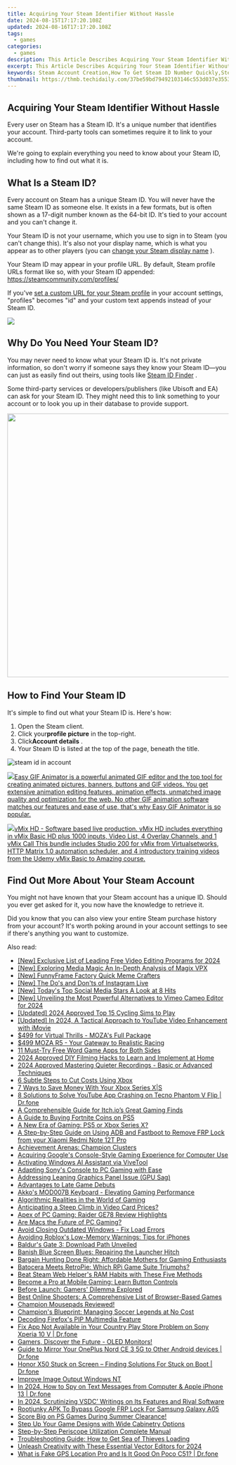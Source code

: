 ```yaml
---
title: Acquiring Your Steam Identifier Without Hassle
date: 2024-08-15T17:17:20.108Z
updated: 2024-08-16T17:17:20.108Z
tags:
  - games
categories:
  - games
description: This Article Describes Acquiring Your Steam Identifier Without Hassle
excerpt: This Article Describes Acquiring Your Steam Identifier Without Hassle
keywords: Steam Account Creation,How To Get Steam ID Number Quickly,Steam User Registration Simple,Easy Steam ID Retrieval Method,No Hassle Steam Login Guide,Steam ID Lookup Without Complication,Fast Track to Your Steam Username and Number
thumbnail: https://thmb.techidaily.com/37be59bd79492103146c553d037e355365677b2067dd8fea4392e3520b311142.jpg
---
```


## Acquiring Your Steam Identifier Without Hassle

 Every user on Steam has a Steam ID. It's a unique number that identifies your account. Third-party tools can sometimes require it to link to your account.

 We're going to explain everything you need to know about your Steam ID, including how to find out what it is.

## What Is a Steam ID?

 Every account on Steam has a unique Steam ID. You will never have the same Steam ID as someone else. It exists in a few formats, but is often shown as a 17-digit number known as the 64-bit ID. It's tied to your account and you can't change it.

 Your Steam ID is not your username, which you use to sign in to Steam (you can't change this). It's also not your display name, which is what you appear as to other players (you can [change your Steam display name](https://www.makeuseof.com/how-to-change-steam-display-name/) ).

 Your Steam ID may appear in your profile URL. By default, Steam profile URLs format like so, with your Steam ID appended: <https://steamcommunity.com/profiles/>

 If you've [set a custom URL for your Steam profile](https://www.makeuseof.com/how-to-set-up-custom-url-steam-profile/) in your account settings, "profiles" becomes "id" and your custom text appends instead of your Steam ID.

<!-- affiliate ads begin -->
<a href="https://shop.mondly.com/affiliate.php?ACCOUNT=ATISTUDI&AFFILIATE=108875&PATH=https%3A%2F%2Fwww.mondly.com%3FAFFILIATE%3D108875%26RESOURCE%3D%2BEducational%2B300x600%2B"><img src="https://secure.avangate.com/images/merchant/69c418c33ec2e1a4267fa9bb77fa1428/educational-300x600.gif" border="0"></a>
<!-- affiliate ads end -->
## Why Do You Need Your Steam ID?

 You may never need to know what your Steam ID is. It's not private information, so don't worry if someone says they know your Steam ID—you can just as easily find out theirs, using tools like [Steam ID Finder](https://www.steamidfinder.com/) .

 Some third-party services or developers/publishers (like Ubisoft and EA) can ask for your Steam ID. They might need this to link something to your account or to look you up in their database to provide support.

<!-- affiliate ads begin -->
<a href="https://appsumo.8odi.net/c/5597632/2082541/7443" target="_top" id="2082541"><img src="//a.impactradius-go.com/display-ad/7443-2082541" border="0" alt="" width="1200" height="600"/></a><img height="0" width="0" src="https://appsumo.8odi.net/i/5597632/2082541/7443" style="position:absolute;visibility:hidden;" border="0" />
<!-- affiliate ads end -->
## How to Find Your Steam ID

It's simple to find out what your Steam ID is. Here's how:

1. Open the Steam client.
2. Click your**profile picture** in the top-right.
3. Click**Account details** .
4. Your Steam ID is listed at the top of the page, beneath the title.

![steam id in account](https://static1.makeuseofimages.com/wordpress/wp-content/uploads/2021/08/steam-id-in-account.jpg)
<!-- affiliate ads begin -->
<a href="https://secure.2checkout.com/order/checkout.php?PRODS=174416&QTY=1&AFFILIATE=108875&CART=1"><img src="https://www.easygifanimator.net/images/gif-animator.png" border="0">Easy GIF Animator is a powerful animated GIF editor and the top tool for creating animated pictures, banners, buttons and GIF videos. You get extensive animation editing features, animation effects, unmatched image quality and optimization for the web. No other GIF animation software matches our features and ease of use, that's why Easy GIF Animator is so popular.</a>
<!-- affiliate ads end -->

<!-- affiliate ads begin -->
<a href="https://secure.2checkout.com/order/checkout.php?PRODS=4718730&QTY=1&AFFILIATE=108875&CART=1"> <img src="https://secure.avangate.com/images/merchant/ce9a6fb2becc2d235e62b125e9260102/products/copy_vMixCallScreenshot1-large.jpg" border="0">vMix HD - Software based live production. vMix HD includes everything in vMix Basic HD plus 1000 inputs, Video List, 4 Overlay Channels, and 1 vMix Call 
This bundle includes Studio 200 for vMix from Virtualsetworks, HTTP Matrix 1.0 automation scheduler, and 4 introductory training videos from the Udemy vMix Basic to Amazing course. </a>
<!-- affiliate ads end -->
## Find Out More About Your Steam Account

 You might not have known that your Steam account has a unique ID. Should you ever get asked for it, you now have the knowledge to retrieve it.

 Did you know that you can also view your entire Steam purchase history from your account? It's worth poking around in your account settings to see if there's anything you want to customize.


<ins class="adsbygoogle"
     style="display:block"
     data-ad-format="autorelaxed"
     data-ad-client="ca-pub-7571918770474297"
     data-ad-slot="1223367746"></ins>



<ins class="adsbygoogle"
     style="display:block"
     data-ad-client="ca-pub-7571918770474297"
     data-ad-slot="8358498916"
     data-ad-format="auto"
     data-full-width-responsive="true"></ins>





<span class="atpl-alsoreadstyle">Also read:</span>
<div><ul>
<li><a href="https://facebook-video-share.techidaily.com/new-exclusive-list-of-leading-free-video-editing-programs-for-2024/"><u>[New] Exclusive List of Leading Free Video Editing Programs for 2024</u></a></li>
<li><a href="https://vp-tips.techidaily.com/new-exploring-media-magic-an-in-depth-analysis-of-magix-vpx/"><u>[New] Exploring Media Magic  An In-Depth Analysis of Magix VPX</u></a></li>
<li><a href="https://some-techniques.techidaily.com/new-funnyframe-factory-quick-meme-crafters/"><u>[New] FunnyFrame Factory  Quick Meme Crafters</u></a></li>
<li><a href="https://instagram-clips.techidaily.com/new-the-dos-and-donts-of-instagram-live/"><u>[New] The Do's and Don'ts of Instagram Live</u></a></li>
<li><a href="https://facebook-video-files.techidaily.com/new-todays-top-social-media-stars-a-look-at-8-hits/"><u>[New] Today's Top Social Media Stars  A Look at 8 Hits</u></a></li>
<li><a href="https://vimeo-videos.techidaily.com/new-unveiling-the-most-powerful-alternatives-to-vimeo-cameo-editor-for-2024/"><u>[New] Unveiling the Most Powerful Alternatives to Vimeo Cameo Editor for 2024</u></a></li>
<li><a href="https://video-capture.techidaily.com/updated-2024-approved-top-15-cycling-sims-to-play/"><u>[Updated] 2024 Approved  Top 15 Cycling Sims to Play</u></a></li>
<li><a href="https://facebook-video-footage.techidaily.com/updated-in-2024-a-tactical-approach-to-youtube-video-enhancement-with-imovie/"><u>[Updated] In 2024, A Tactical Approach to YouTube Video Enhancement with iMovie</u></a></li>
<li><a href="https://games-able.techidaily.com/499-for-virtual-thrills-mozas-full-package/"><u>$499 for Virtual Thrills - MOZA's Full Package</u></a></li>
<li><a href="https://games-able.techidaily.com/499-moza-r5-your-gateway-to-realistic-racing/"><u>$499 MOZA R5 - Your Gateway to Realistic Racing</u></a></li>
<li><a href="https://games-able.techidaily.com/11-must-try-free-word-game-apps-for-both-sides/"><u>11 Must-Try Free Word Game Apps for Both Sides</u></a></li>
<li><a href="https://fox-direct.techidaily.com/2024-approved-diy-filming-hacks-to-learn-and-implement-at-home/"><u>2024 Approved  DIY Filming Hacks to Learn and Implement at Home</u></a></li>
<li><a href="https://remote-screen-capture.techidaily.com/2024-approved-mastering-quieter-recordings-basic-or-advanced-techniques/"><u>2024 Approved  Mastering Quieter Recordings - Basic or Advanced Techniques</u></a></li>
<li><a href="https://games-able.techidaily.com/6-subtle-steps-to-cut-costs-using-xbox/"><u>6 Subtle Steps to Cut Costs Using Xbox</u></a></li>
<li><a href="https://games-able.techidaily.com/7-ways-to-save-money-with-your-xbox-series-xs/"><u>7 Ways to Save Money With Your Xbox Series X|S</u></a></li>
<li><a href="https://howto.techidaily.com/8-solutions-to-solve-youtube-app-crashing-on-tecno-phantom-v-flip-drfone-by-drfone-fix-android-problems-fix-android-problems/"><u>8 Solutions to Solve YouTube App Crashing on Tecno Phantom V Flip | Dr.fone</u></a></li>
<li><a href="https://games-able.techidaily.com/a-comprehensible-guide-for-itchios-great-gaming-finds/"><u>A Comprehensible Guide for Itch.io’s Great Gaming Finds</u></a></li>
<li><a href="https://games-able.techidaily.com/a-guide-to-buying-fortnite-coins-on-ps5/"><u>A Guide to Buying Fortnite Coins on PS5</u></a></li>
<li><a href="https://games-able.techidaily.com/a-new-era-of-gaming-ps5-or-xbox-series-x/"><u>A New Era of Gaming: PS5 or Xbox Series X?</u></a></li>
<li><a href="https://bypass-frp.techidaily.com/a-step-by-step-guide-on-using-adb-and-fastboot-to-remove-frp-lock-from-your-xiaomi-redmi-note-12t-pro-by-drfone-android/"><u>A Step-by-Step Guide on Using ADB and Fastboot to Remove FRP Lock from your Xiaomi Redmi Note 12T Pro</u></a></li>
<li><a href="https://games-able.techidaily.com/achievement-arenas-champion-clusters/"><u>Achievement Arenas: Champion Clusters</u></a></li>
<li><a href="https://games-able.techidaily.com/acquiring-googles-console-style-gaming-experience-for-computer-use/"><u>Acquiring Google's Console-Style Gaming Experience for Computer Use</u></a></li>
<li><a href="https://win11.techidaily.com/activating-windows-ai-assistant-via-vivetool/"><u>Activating Windows AI Assistant via ViveTool</u></a></li>
<li><a href="https://games-able.techidaily.com/adapting-sonys-console-to-pc-gaming-with-ease/"><u>Adapting Sony's Console to PC Gaming with Ease</u></a></li>
<li><a href="https://games-able.techidaily.com/addressing-leaning-graphics-panel-issue-gpu-sag/"><u>Addressing Leaning Graphics Panel Issue (GPU Sag)</u></a></li>
<li><a href="https://games-able.techidaily.com/advantages-to-late-game-debuts/"><u>Advantages to Late Game Debuts</u></a></li>
<li><a href="https://games-able.techidaily.com/akkos-mod007b-keyboard-elevating-gaming-performance/"><u>Akko's MOD007B Keyboard - Elevating Gaming Performance</u></a></li>
<li><a href="https://games-able.techidaily.com/algorithmic-realities-in-the-world-of-gaming/"><u>Algorithmic Realities in the World of Gaming</u></a></li>
<li><a href="https://games-able.techidaily.com/anticipating-a-steep-climb-in-video-card-prices/"><u>Anticipating a Steep Climb in Video Card Prices?</u></a></li>
<li><a href="https://games-able.techidaily.com/apex-of-pc-gaming-raider-ge78-review-highlights/"><u>Apex of PC Gaming: Raider GE78 Review Highlights</u></a></li>
<li><a href="https://games-able.techidaily.com/are-macs-the-future-of-pc-gaming/"><u>Are Macs the Future of PC Gaming?</u></a></li>
<li><a href="https://games-able.techidaily.com/avoid-closing-outdated-windows-fix-load-errors/"><u>Avoid Closing Outdated Windows - Fix Load Errors</u></a></li>
<li><a href="https://games-able.techidaily.com/avoiding-robloxs-low-memory-warnings-tips-for-iphones/"><u>Avoiding Roblox's Low-Memory Warnings: Tips for iPhones</u></a></li>
<li><a href="https://games-able.techidaily.com/1719167760189-baldurs-gate-3-download-path-unveiled/"><u>Baldur's Gate 3: Download Path Unveiled</u></a></li>
<li><a href="https://games-able.techidaily.com/banish-blue-screen-blues-repairing-the-launcher-hitch/"><u>Banish Blue Screen Blues: Repairing the Launcher Hitch</u></a></li>
<li><a href="https://games-able.techidaily.com/bargain-hunting-done-right-affordable-mothers-for-gaming-enthusiasts/"><u>Bargain Hunting Done Right: Affordable Mothers for Gaming Enthusiasts</u></a></li>
<li><a href="https://games-able.techidaily.com/batocera-meets-retropie-which-rpi-game-suite-triumphs/"><u>Batocera Meets RetroPie: Which RPi Game Suite Triumphs?</u></a></li>
<li><a href="https://games-able.techidaily.com/beat-steam-web-helpers-ram-habits-with-these-five-methods/"><u>Beat Steam Web Helper's RAM Habits with These Five Methods</u></a></li>
<li><a href="https://games-able.techidaily.com/become-a-pro-at-mobile-gaming-learn-button-controls/"><u>Become a Pro at Mobile Gaming: Learn Button Controls</u></a></li>
<li><a href="https://games-able.techidaily.com/before-launch-gamers-dilemma-explored/"><u>Before Launch: Gamers' Dilemma Explored</u></a></li>
<li><a href="https://games-able.techidaily.com/best-online-shooters-a-comprehensive-list-of-browser-based-games/"><u>Best Online Shooters: A Comprehensive List of Browser-Based Games</u></a></li>
<li><a href="https://games-able.techidaily.com/1719168571839-champion-mousepads-reviewed/"><u>Champion Mousepads Reviewed!</u></a></li>
<li><a href="https://games-able.techidaily.com/1719164851824-champions-blueprint-managing-soccer-legends-at-no-cost/"><u>Champion's Blueprint: Managing Soccer Legends at No Cost</u></a></li>
<li><a href="https://extra-information.techidaily.com/decoding-firefoxs-pip-multimedia-feature/"><u>Decoding Firefox's PIP Multimedia Feature</u></a></li>
<li><a href="https://howto.techidaily.com/fix-app-not-available-in-your-country-play-store-problem-on-sony-xperia-10-v-drfone-by-drfone-fix-android-problems-fix-android-problems/"><u>Fix App Not Available in Your Country Play Store Problem on Sony Xperia 10 V | Dr.fone</u></a></li>
<li><a href="https://games-able.techidaily.com/1719164863987-gamers-discover-the-future-oled-monitors/"><u>Gamers, Discover the Future - OLED Monitors!</u></a></li>
<li><a href="https://screen-mirror.techidaily.com/guide-to-mirror-your-oneplus-nord-ce-3-5g-to-other-android-devices-drfone-by-drfone-android/"><u>Guide to Mirror Your OnePlus Nord CE 3 5G to Other Android devices | Dr.fone</u></a></li>
<li><a href="https://change-location.techidaily.com/honor-x50-stuck-on-screen-finding-solutions-for-stuck-on-boot-drfone-by-drfone-fix-android-problems-fix-android-problems/"><u>Honor X50 Stuck on Screen – Finding Solutions For Stuck on Boot | Dr.fone</u></a></li>
<li><a href="https://driver-install.techidaily.com/improve-image-output-windows-nt/"><u>Improve Image Output Windows NT</u></a></li>
<li><a href="https://ios-location-track.techidaily.com/in-2024-how-to-spy-on-text-messages-from-computer-and-apple-iphone-13-drfone-by-drfone-virtual-ios/"><u>In 2024, How to Spy on Text Messages from Computer & Apple iPhone 13 | Dr.fone</u></a></li>
<li><a href="https://remote-screen-capture.techidaily.com/in-2024-scrutinizing-vsdc-writings-on-its-features-and-rival-software/"><u>In 2024, Scrutinizing VSDC’ Writings on Its Features and Rival Software</u></a></li>
<li><a href="https://android-unlock.techidaily.com/rootjunky-apk-to-bypass-google-frp-lock-for-samsung-galaxy-a05-by-drfone-android/"><u>Rootjunky APK To Bypass Google FRP Lock For Samsung Galaxy A05</u></a></li>
<li><a href="https://games-able.techidaily.com/1719157494661-score-big-on-ps-games-during-summer-clearance/"><u>Score Big on PS Games During Summer Clearance!</u></a></li>
<li><a href="https://games-able.techidaily.com/1719172605573-step-up-your-game-designs-with-wide-cabinetry-options/"><u>Step Up Your Game Designs with Wide Cabinetry Options</u></a></li>
<li><a href="https://extra-lessons.techidaily.com/step-by-step-periscope-utilization-complete-manual/"><u>Step-by-Step Periscope Utilization  Complete Manual</u></a></li>
<li><a href="https://win-answers.techidaily.com/troubleshooting-guide-how-to-get-sea-of-thieves-loading/"><u>Troubleshooting Guide: How to Get Sea of Thieves Loading</u></a></li>
<li><a href="https://some-tips.techidaily.com/unleash-creativity-with-these-essential-vector-editors-for-2024/"><u>Unleash Creativity with These Essential Vector Editors for 2024</u></a></li>
<li><a href="https://fake-location.techidaily.com/what-is-fake-gps-location-pro-and-is-it-good-on-poco-c51-drfone-by-drfone-virtual-android/"><u>What is Fake GPS Location Pro and Is It Good On Poco C51? | Dr.fone</u></a></li>
</ul></div>
